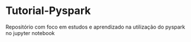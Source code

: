# Tutorial-Pyspark
Repositório com foco em estudos e aprendizado na utilização do pyspark no jupyter notebook
